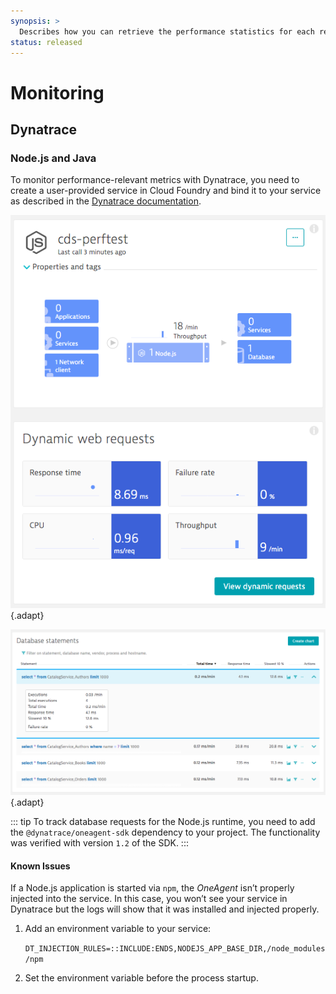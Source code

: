```yaml
---
synopsis: >
  Describes how you can retrieve the performance statistics for each request to a service.
status: released
---
```


# Monitoring

<div v-html="$frontmatter.synopsis" />

## Dynatrace

### Node.js and Java

To monitor performance-relevant metrics with Dynatrace, you need to create a user-provided service in Cloud Foundry and bind it to your service as described in the [Dynatrace documentation](https://www.dynatrace.com/support/help/setup-and-configuration/setup-on-container-platforms/cloud-foundry/deploy-oneagent-on-sap-cloud-platform-for-application-only-monitoring).

![Dynatrace](./assets/service.png){.adapt}

![Dynatrace Database Statements](./assets/database-statements.png){.adapt}

::: tip
To track database requests for the Node.js runtime, you need to add the `@dynatrace/oneagent-sdk` dependency to your project. The functionality was verified with version `1.2` of the SDK.
:::

#### Known Issues

If a Node.js application is started via `npm`, the _OneAgent_ isn’t properly injected into the service.
In this case, you won’t see your service in Dynatrace but the logs will show that it was installed and injected properly.

1. Add an environment variable to your service:

    `DT_INJECTION_RULES=::INCLUDE:ENDS,NODEJS_APP_BASE_DIR,/node_modules/npm`

1. Set the environment variable before the process startup.
